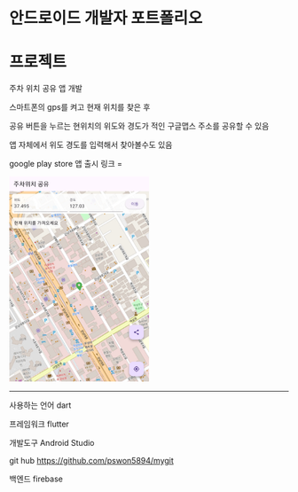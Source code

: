 # 안드로이드 개발자 포트폴리오

# 프로젝트

주차 위치 공유 앱 개발

스마트폰의 gps를 켜고 현재 위치를 찾은 후

공유 버튼을 누르는 현위치의 위도와 경도가 적인 구글맵스 주소를 공유할 수 있음

앱 자체에서 위도 경도를 입력해서 찾아볼수도 있음

google play store 앱 출시 링크 =

<img src="https://github.com/pswon5894/mygit/blob/main/location_share_app/%EC%95%B1%20%EC%82%AC%EC%9A%A9%20%ED%99%94%EB%A9%B4.jpg" width="50%" height="50%"/>

---
사용하는 언어     dart

프레임워크        flutter

개발도구          Android Studio

git hub          https://github.com/pswon5894/mygit

백엔드           firebase
